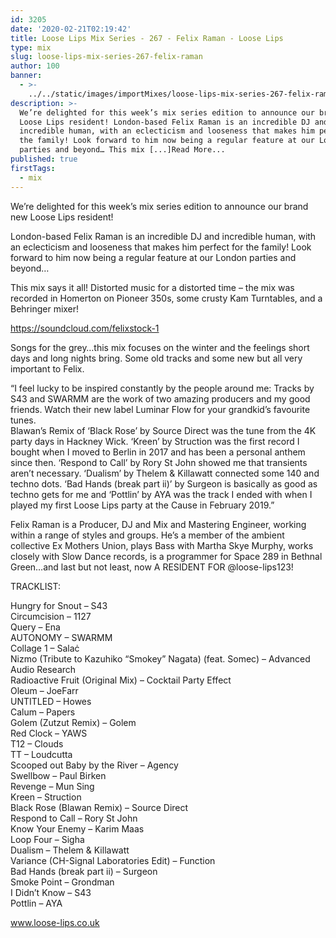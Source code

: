 ```yaml
---
id: 3205
date: '2020-02-21T02:19:42'
title: Loose Lips Mix Series - 267 - Felix Raman - Loose Lips
type: mix
slug: loose-lips-mix-series-267-felix-raman
author: 100
banner:
  - >-
    ../../static/images/importMixes/loose-lips-mix-series-267-felix-raman/image3205.jpeg
description: >-
  We’re delighted for this week’s mix series edition to announce our brand new
  Loose Lips resident! London-based Felix Raman is an incredible DJ and
  incredible human, with an eclecticism and looseness that makes him perfect for
  the family! Look forward to him now being a regular feature at our London
  parties and beyond… This mix [...]Read More...
published: true
firstTags:
  - mix
---
```

We’re delighted for this week’s mix series edition to announce our brand new Loose Lips resident!

London-based Felix Raman is an incredible DJ and incredible human, with an eclecticism and looseness that makes him perfect for the family! Look forward to him now being a regular feature at our London parties and beyond…

This mix says it all! Distorted music for a distorted time – the mix was recorded in Homerton on Pioneer 350s, some crusty Kam Turntables, and a Behringer mixer!

https://soundcloud.com/felixstock-1

Songs for the grey…this mix focuses on the winter and the feelings short days and long nights bring. Some old tracks and some new but all very important to Felix.

“I feel lucky to be inspired constantly by the people around me: Tracks by S43 and SWARMM are the work of two amazing producers and my good friends. Watch their new label Luminar Flow for your grandkid’s favourite tunes.  
Blawan’s Remix of ‘Black Rose’ by Source Direct was the tune from the 4K party days in Hackney Wick. ‘Kreen’ by Struction was the first record I bought when I moved to Berlin in 2017 and has been a personal anthem since then. ‘Respond to Call’ by Rory St John showed me that transients aren’t necessary. ‘Dualism’ by Thelem & Killawatt connected some 140 and techno dots. ‘Bad Hands (break part ii)’ by Surgeon is basically as good as techno gets for me and ‘Pottlin’ by AYA was the track I ended with when I played my first Loose Lips party at the Cause in February 2019.”

Felix Raman is a Producer, DJ and Mix and Mastering Engineer, working within a range of styles and groups. He’s a member of the ambient collective Ex Mothers Union, plays Bass with Martha Skye Murphy, works closely with Slow Dance records, is a programmer for Space 289 in Bethnal Green…and last but not least, now A RESIDENT FOR @loose-lips123!

TRACKLIST:

Hungry for Snout – S43  
Circumcision – 1127  
Query – Ena  
AUTONOMY – SWARMM  
Collage 1 – Salaċ  
Nizmo (Tribute to Kazuhiko “Smokey” Nagata) (feat. Somec) – Advanced Audio Research  
Radioactive Fruit (Original Mix) – Cocktail Party Effect  
Oleum – JoeFarr  
UNTITLED – Howes  
Calum – Papers  
Golem (Zutzut Remix) – Golem  
Red Clock – YAWS  
T12 – Clouds  
TT – Loudcutta  
Scooped out Baby by the River – Agency  
Swellbow – Paul Birken  
Revenge – Mun Sing  
Kreen – Struction  
Black Rose (Blawan Remix) – Source Direct  
Respond to Call – Rory St John  
Know Your Enemy – Karim Maas  
Loop Four – Sigha  
Dualism – Thelem & Killawatt  
Variance (CH-Signal Laboratories Edit) – Function  
Bad Hands (break part ii) – Surgeon  
Smoke Point – Grondman  
I Didn’t Know – S43  
Pottlin – AYA

www.loose-lips.co.uk